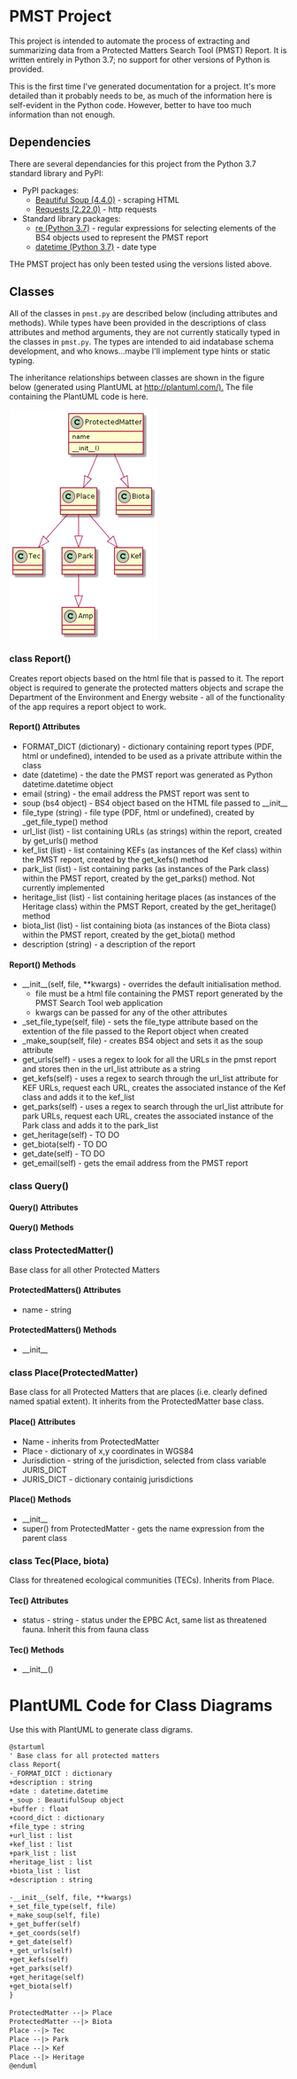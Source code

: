 
# PMST Project

This project is intended to automate the process of extracting and summarizing data from a Protected Matters Search Tool (PMST) Report. It is written entirely in Python 3.7; no support for other versions of Python is provided.

This is the first time I've generated documentation for a project. It's more detailed than it probably needs to be, as much of the information here is self-evident in the Python code. However, better to have too much information than not enough.

## Dependencies

There are several dependancies for this project from the Python 3.7 standard library and PyPI:

* PyPI packages:
  * [Beautiful Soup (4.4.0)](https://www.crummy.com/software/BeautifulSoup/bs4/doc/#) - scraping HTML
  * [Requests (2.22.0)](https://2.python-requests.org/en/master/) - http requests
* Standard library packages:
  * [re (Python 3.7)](https://docs.python.org/3/library/re.html) - regular expressions for selecting elements of the BS4 objects used to represent the PMST report
  * [datetime (Python 3.7)](https://docs.python.org/3/library/datetime.html) - date type

THe PMST project has only been tested using the versions listed above.

## Classes

All of the classes in `pmst.py` are described below (including attributes and methods). While types have been provided in the descriptions of class attributes and method arguments, they are not currently statically typed in the classes in `pmst.py`. The types are intended to aid indatabase schema development, and who knows...maybe I'll implement type hints or static typing.

The inheritance relationships between classes are shown in the figure below (generated using PlantUML at <http://plantuml.com/).> The file containing the PlantUML code is here.

![pmst_class_diagram](/static/pmst_class_diagram.png)

### class Report()

Creates report objects based on the html file that is passed to it. The report object is required to generate the protected matters objects and scrape the Department of the Environment and Energy website - all of the functionality of the app requires a report object to work.

#### Report() Attributes

* FORMAT_DICT (dictionary) - dictionary containing report types (PDF, html or undefined), intended to be used as a private attribute within the class
* date (datetime) - the date the PMST report was generated as Python datetime.datetime object
* email (string) - the email address the PMST report was sent to
* soup (bs4 object) - BS4 object based on the HTML file passed to \_\_init__
* file_type (string) - file type (PDF, html or undefined), created by \_get_file_type() method
* url_list (list) - list containing URLs (as strings) within the report, created by get_urls() method
* kef_list (list) - list containing KEFs (as instances of the Kef class) within the PMST report, created by the get_kefs() method
* park_list (list) - list containing parks (as instances of the Park class) within the PMST report, created by the get_parks() method. Not currently implemented
* heritage_list (list) - list containing heritage places (as instances of the Heritage class) within the PMST Report, created by the get_heritage() method
* biota_list (list) - list containing biota (as instances of the Biota class) within the PMST report, created by the get_biota() method
* description (string) - a description of the report

#### Report() Methods

* \_\_init__(self, file, **kwargs) - overrides the default initialisation method.
  * file must be a html file containing the PMST report generated by the PMST Search Tool web application
  * kwargs can be passed for any of the other attributes
* \_set_file_type(self, file) - sets the file_type attribute based on the extention of the file passed to the Report object when created
* \_make_soup(self, file) - creates BS4 object and sets it as the soup attribute
* get_urls(self) - uses a regex to look for all the URLs in the pmst report and stores then in the url_list attribute as a string
* get_kefs(self) - uses a regex to search through the url_list attribute for KEF URLs, request each URL, creates the associated instance of the Kef class and adds it to the kef_list
* get_parks(self) - uses a regex to search through the url_list attribute for park URLs, request each URL, creates the associated instance of the Park class and adds it to the park_list
* get_heritage(self) - TO DO
* get_biota(self) - TO DO
* get_date(self) - TO DO
* get_email(self) - gets the email address from the PMST report

### class Query()

#### Query() Attributes

#### Query() Methods

### class ProtectedMatter()

Base class for all other Protected Matters

#### ProtectedMatters() Attributes

* name - string

#### ProtectedMatters() Methods

* \_\_init__

### class Place(ProtectedMatter)

Base class for all Protected Matters that are places (i.e. clearly defined named spatial extent). It inherits from the ProtectedMatter base class.

#### Place() Attributes

* Name - inherits from ProtectedMatter
* Place - dictionary of x,y coordinates in WGS84
* Jurisdiction - string of the jurisdiction, selected from class variable JURIS_DICT
* JURIS_DICT - dictionary containig jurisdictions

#### Place() Methods

* \_\_init__
* super() from ProtectedMatter - gets the name expression from the parent class

### class Tec(Place, biota)

Class for threatened ecological communities (TECs). Inherits from Place.

#### Tec() Attributes

* status - string - status under the EPBC Act, same list as threatened fauna. Inherit this from fauna class

#### Tec() Methods

* \_\_init__()

# PlantUML Code for Class Diagrams

Use this with PlantUML to generate class digrams.

```PlantUML
@startuml
' Base class for all protected matters
class Report{
-_FORMAT_DICT : dictionary
+description : string
+date : datetime.datetime
+_soup : BeautifulSoup object
+buffer : float
+coord_dict : dictionary
+file_type : string
+url_list : list
+kef_list : list
+park_list : list
+heritage_list : list
+biota_list : list
+description : string

-__init__(self, file, **kwargs)
+_set_file_type(self, file)
+_make_soup(self, file)
+_get_buffer(self)
+_get_coords(self)
+_get_date(self)
+_get_urls(self)
+get_kefs(self)
+get_parks(self)
+get_heritage(self)
+get_biota(self)
}

ProtectedMatter --|> Place
ProtectedMatter --|> Biota
Place --|> Tec
Place --|> Park
Place --|> Kef
Place --|> Heritage
@enduml
```
